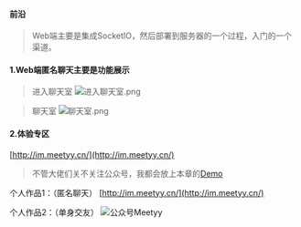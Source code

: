 #### 前沿

>Web端主要是集成SocketIO，然后部署到服务器的一个过程，入门的一个渠道。

#### 1.Web端匿名聊天主要是功能展示

>进入聊天室
![进入聊天室.png](https://upload-images.jianshu.io/upload_images/1745735-650e8aaa8cdfab6d.png?imageMogr2/auto-orient/strip%7CimageView2/2/w/1240)

>聊天室
![聊天室.png](https://upload-images.jianshu.io/upload_images/1745735-330e13b5d41f1231.png?imageMogr2/auto-orient/strip%7CimageView2/2/w/1240)

#### 2.体验专区

[http://im.meetyy.cn/](http://im.meetyy.cn/)

>不管大佬们关不关注公众号，我都会放上本章的[Demo](https://github.com/GeeksChen/chatroom)

个人作品1：（匿名聊天）
[http://im.meetyy.cn/](http://im.meetyy.cn/)

个人作品2：（单身交友）
![公众号Meetyy](https://upload-images.jianshu.io/upload_images/1745735-9ba29c862a0268be.jpg?imageMogr2/auto-orient/strip%7CimageView2/2/w/1240)



